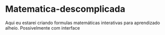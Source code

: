 # Matematica-descomplicada
Aqui eu estarei criando formulas matemáticas interativas para aprendizado alheio. Possivelmente com interface
